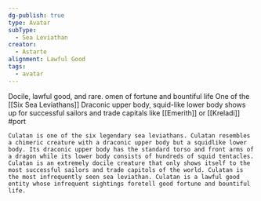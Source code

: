 ```yaml
---
dg-publish: true
type: Avatar
subType:
  - Sea Leviathan
creator:
  - Astarte
alignment: Lawful Good
tags:
  - avatar
---
```

Docile, lawful good, and rare. omen of fortune and bountiful life
One of the [[Six Sea Leviathans]]
Draconic upper body, squid-like lower body
shows up for successful sailors and trade capitals like [[Emerith]] or [[Kreladi]] #port 


```ad-quote
Culatan is one of the six legendary sea leviathans. Culatan resembles a chimeric creature with a draconic upper body but a squidlike lower body. Its draconic upper body has the standard torso and front arms of a dragon while its lower body consists of hundreds of squid tentacles. Culatan is an extremely docile creature that only shows itself to the most successful sailors and trade capitols of the world. Culatan is the most infrequently seen sea leviathan. Culatan is a lawful good entity whose infrequent sightings foretell good fortune and bountiful life.
```
